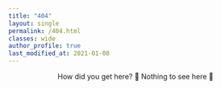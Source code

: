 ```yaml
---
title: "404"
layout: single
permalink: /404.html
classes: wide
author_profile: true
last_modified_at: 2021-01-08
---
```


<center>
How did you get here? 🧐  
Nothing to see here 🔭

</center>

